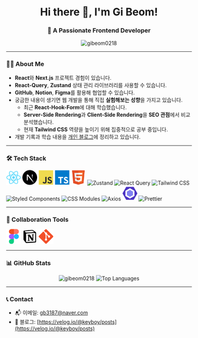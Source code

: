 <h1 align="center">Hi there 👋, I'm Gi Beom!</h1>
<h3 align="center">🚀 A Passionate Frontend Developer</h3>

<p align="center">
  <img src="https://komarev.com/ghpvc/?username=gibeom0218&label=Profile%20views&color=0e75b6&style=flat" alt="gibeom0218" />
</p>

---

###  👨‍💻 About Me
- **React**와 **Next.js** 프로젝트 경험이 있습니다.
- **React-Query**, **Zustand** 상태 관리 라이브러리를 사용할 수 있습니다.
- **GitHub**, **Notion**, **Figma**를 활용해 협업할 수 있습니다.
- 궁금한 내용이 생기면 웹 개발을 통해 직접 **실험해보는 성향**을 가지고 있습니다.
  - 최근 **React-Hook-Form**에 대해 학습했습니다.
  - **Server-Side Rendering**과 **Client-Side Rendering**을 **SEO 관점**에서 비교 분석했습니다.
  - 현재 **Tailwind CSS** 역량을 높이기 위해 집중적으로 공부 중입니다.
- 개발 기록과 학습 내용을 [개인 블로그](https://velog.io/@keyboy/posts)에 정리하고 있습니다.

---

### 🛠️ Tech Stack
<p align="left">
  <img src="https://raw.githubusercontent.com/devicons/devicon/master/icons/react/react-original.svg" alt="React" width="40" height="40"/>
  <img src="https://raw.githubusercontent.com/devicons/devicon/master/icons/nextjs/nextjs-original.svg" alt="Next.js" width="40" height="40"/>
  <img src="https://raw.githubusercontent.com/devicons/devicon/master/icons/javascript/javascript-original.svg" alt="JavaScript" width="40" height="40"/>
  <img src="https://raw.githubusercontent.com/devicons/devicon/master/icons/typescript/typescript-original.svg" alt="TypeScript" width="40" height="40"/>
  <img src="https://raw.githubusercontent.com/devicons/devicon/master/icons/html5/html5-original.svg" alt="HTML" width="40" height="40"/>
  <img src="https://noticon-static.tammolo.com/dgggcrkxq/image/upload/v1675253316/noticon/gg2mfsvpu2aje4f8rpuc.png" alt="Zustand" width="40" height="40"/>
  <img src="https://noticon-static.tammolo.com/dgggcrkxq/image/upload/v1631622784/noticon/zwush4y3u0mgamlck9bq.png" alt="React Query" width="40" height="40"/>
  <img src="https://noticon-static.tammolo.com/dgggcrkxq/image/upload/v1657314490/noticon/ur8spzfcq4acw7ijp68v.png" alt="Tailwind CSS" width="40" height="40"/>
  <img src="https://noticon-static.tammolo.com/dgggcrkxq/image/upload/v1568851518/noticon/lwj3hr9v1yoheimtwc1w.png" alt="Styled Components" width="40" height="40"/>
  <img src="https://noticon-static.tammolo.com/dgggcrkxq/image/upload/v1566912109/noticon/puksfce6wca36hes1vom.png" alt="CSS Modules" width="40" height="40"/>
  <img src="https://noticon-static.tammolo.com/dgggcrkxq/image/upload/v1716180510/noticon/seh9elkswcqbrpsxvmhd.png" alt="Axios" width="40" height="40"/>
  <img src="https://raw.githubusercontent.com/devicons/devicon/master/icons/eslint/eslint-original.svg" alt="ESLint" width="40" height="40"/>
  <img src="https://noticon-static.tammolo.com/dgggcrkxq/image/upload/v1566918959/noticon/fvlo9g4lxojigdn72l8i.png" alt="Prettier" width="40" height="40"/>
</p>

---

### 🤝 Collaboration Tools
<p align="left">
  <img src="https://raw.githubusercontent.com/devicons/devicon/master/icons/figma/figma-original.svg" alt="Figma" width="40" height="40"/>
  <img src="https://raw.githubusercontent.com/devicons/devicon/master/icons/notion/notion-original.svg" alt="Notion" width="40" height="40"/>
  <img src="https://raw.githubusercontent.com/devicons/devicon/master/icons/git/git-original.svg" alt="Git" width="40" height="40"/>
</p>


---

### 📊 GitHub Stats
<p align="center">
  <img src="https://github-readme-stats.vercel.app/api?username=gibeom0218&show_icons=true&theme=radical" alt="gibeom0218" />
  <img src="https://github-readme-stats.vercel.app/api/top-langs/?username=gibeom0218&layout=compact&theme=radical" alt="Top Languages" />
</p>

---


### 📞 Contact
- 📬 이메일: [gb3187@naver.com](mailto:gb3187@naver.com)
- 📝 블로그: [https://velog.io/@keyboy/posts](https://velog.io/@keyboy/posts)

